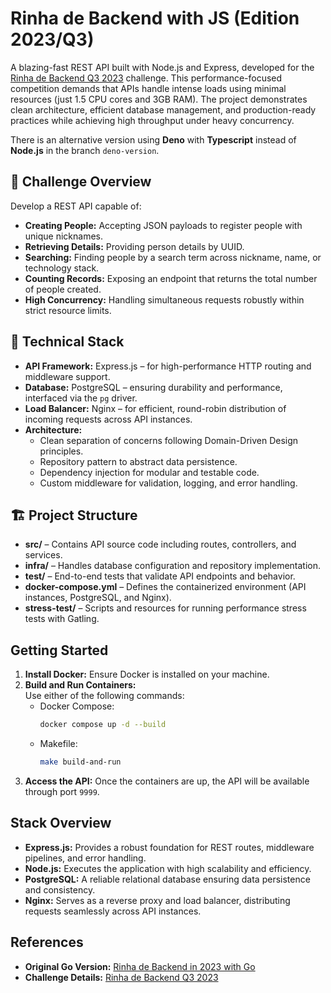 # Rinha de Backend with JS (Edition 2023/Q3)

A blazing-fast REST API built with Node.js and Express, developed for the [Rinha de Backend Q3 2023](https://github.com/zanfranceschi/go-rinha-de-backend-2023-q3) challenge. This performance-focused competition demands that APIs handle intense loads using minimal resources (just 1.5 CPU cores and 3GB RAM). The project demonstrates clean architecture, efficient database management, and production-ready practices while achieving high throughput under heavy concurrency.

There is an alternative version using **Deno** with **Typescript** instead of **Node.js** in the branch `deno-version`.

## 🎯 Challenge Overview

Develop a REST API capable of:
- **Creating People:** Accepting JSON payloads to register people with unique nicknames.
- **Retrieving Details:** Providing person details by UUID.
- **Searching:** Finding people by a search term across nickname, name, or technology stack.
- **Counting Records:** Exposing an endpoint that returns the total number of people created.
- **High Concurrency:** Handling simultaneous requests robustly within strict resource limits.

## 🚀 Technical Stack

- **API Framework:** Express.js – for high-performance HTTP routing and middleware support.
- **Database:** PostgreSQL – ensuring durability and performance, interfaced via the `pg` driver.
- **Load Balancer:** Nginx – for efficient, round-robin distribution of incoming requests across API instances.
- **Architecture:**
  - Clean separation of concerns following Domain-Driven Design principles.
  - Repository pattern to abstract data persistence.
  - Dependency injection for modular and testable code.
  - Custom middleware for validation, logging, and error handling.

## 🏗️ Project Structure

- **src/** – Contains API source code including routes, controllers, and services.
- **infra/** – Handles database configuration and repository implementation.
- **test/** – End-to-end tests that validate API endpoints and behavior.
- **docker-compose.yml** – Defines the containerized environment (API instances, PostgreSQL, and Nginx).
- **stress-test/** – Scripts and resources for running performance stress tests with Gatling.

## Getting Started

1. **Install Docker:** Ensure Docker is installed on your machine.
2. **Build and Run Containers:**  
   Use either of the following commands:
   - Docker Compose:  
     ```bash
     docker compose up -d --build
     ```
   - Makefile:  
     ```bash
     make build-and-run
     ```
3. **Access the API:** Once the containers are up, the API will be available through port `9999`.

## Stack Overview

- **Express.js:** Provides a robust foundation for REST routes, middleware pipelines, and error handling.
- **Node.js:** Executes the application with high scalability and efficiency.
- **PostgreSQL:** A reliable relational database ensuring data persistence and consistency.
- **Nginx:** Serves as a reverse proxy and load balancer, distributing requests seamlessly across API instances.

## References

- **Original Go Version:** [Rinha de Backend in 2023 with Go](https://github.com/davidalecrim1/rinha-with-go-2023)
- **Challenge Details:** [Rinha de Backend Q3 2023](https://github.com/zanfranceschi/go-rinha-de-backend-2023-q3)